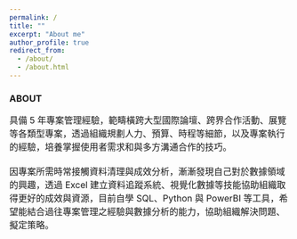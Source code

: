 ```yaml
---
permalink: /
title: ""
excerpt: "About me"
author_profile: true
redirect_from: 
  - /about/
  - /about.html
---
```


### ABOUT <br/>
<font size=3>
具備 5 年專案管理經驗，範疇橫跨大型國際論壇、跨界合作活動、展覽等各類型專案，透過組織規劃人力、預算、時程等細節，以及專案執行的經驗，培養掌握使用者需求和與多方溝通合作的技巧。<br/>
<br/>
因專案所需時常接觸資料清理與成效分析，漸漸發現自己對於數據領域的興趣，透過 Excel 建立資料追蹤系統、視覺化數據等技能協助組織取得更好的成效與資源，目前自學 SQL、Python 與 PowerBI 等工具，希望能結合過往專案管理之經驗與數據分析的能力，協助組織解決問題、擬定策略。</font>
